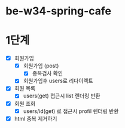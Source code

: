 # be-w34-spring-cafe

# 1단계
- [x] 회원가입
  - [x] 회원가입 (post)
    - [x] 중복검사 확인
  - [x] 회원가입후 users로 리다이렉트
- [x] 회원 목록
  - [x] users(get) 접근시 list 렌더링 반환
- [x] 회원 조회
  - [x] users/id(get) 로 접근시 profil 렌더링 반환
- [x] html 중복 제거하기
